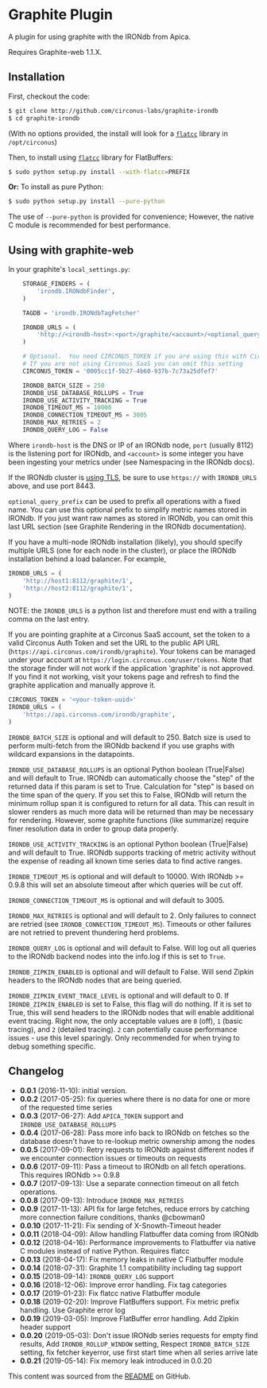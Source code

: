# Graphite Plugin

A plugin for using graphite with the IRONdb from Apica.

Requires Graphite-web 1.1.X.

## Installation[​](https://docs.circonus.com/irondb/tools/irondb-graphite#installation) <a href="#installation" id="installation"></a>

First, checkout the code:

```sh
$ git clone http://github.com/circonus-labs/graphite-irondb
$ cd graphite-irondb
```

(With no options provided, the install will look for a
[`flatcc`](https://github.com/dvidelabs/flatcc) library in `/opt/circonus`)

Then, to install using [`flatcc`](https://github.com/dvidelabs/flatcc) library for FlatBuffers:

```sh
$ sudo python setup.py install --with-flatcc=PREFIX
```

**Or:** To install as pure Python:

```sh
$ sudo python setup.py install --pure-python
```

The use of `--pure-python` is provided for convenience; However, the native C module is recommended for best performance.

## Using with graphite-web[​](https://docs.circonus.com/irondb/tools/irondb-graphite#using-with-graphite-web) <a href="#using-with-graphite-web" id="using-with-graphite-web"></a>

In your graphite's `local_settings.py`:

```python
    STORAGE_FINDERS = (
        'irondb.IRONdbFinder',
    )

    TAGDB = 'irondb.IRONdbTagFetcher'

    IRONDB_URLS = (
        'http://<irondb-host>:<port>/graphite/<account>/<optional_query_prefix>',
    )

    # Optional.  You need CIRCONUS_TOKEN if you are using this with Circonus SaaS.
    # If you are not using Circonus SaaS you can omit this setting
    CIRCONUS_TOKEN = '0005cc1f-5b27-4b60-937b-7c73a25dfef7'

    IRONDB_BATCH_SIZE = 250
    IRONDB_USE_DATABASE_ROLLUPS = True
    IRONDB_USE_ACTIVITY_TRACKING = True
    IRONDB_TIMEOUT_MS = 10000
    IRONDB_CONNECTION_TIMEOUT_MS = 3005
    IRONDB_MAX_RETRIES = 2
    IRONDB_QUERY_LOG = False

```

Where `irondb-host` is the DNS or IP of an IRONdb node, `port` (usually 8112) is the listening port for IRONdb, and `<account>` is some integer you have been ingesting your metrics under (see Namespacing in the IRONdb docs).

If the IRONdb cluster is [using TLS](../getting-started/configuration.md#tls-configuration), be sure to use `https://` with `IRONDB_URLS` above, and use port 8443.

`optional_query_prefix` can be used to prefix all operations with a fixed name. You can use this optional prefix to simplify metric names stored in IRONdb. If you just want raw names as stored in IRONdb, you can omit this last URL section (see Graphite Rendering in the IRONdb documentation).

If you have a multi-node IRONdb installation (likely), you should specify multiple URLS (one for each node in the cluster), or place the IRONdb installation behind a load balancer. For example,

```python
IRONDB_URLS = (
    'http://host1:8112/graphite/1',
    'http://host2:8112/graphite/1',
)
```

NOTE: the `IRONDB_URLS` is a python list and therefore must end with a trailing comma on the last entry.

If you are pointing graphite at a Circonus SaaS account, set the token to a
valid Circonus Auth Token and set the URL to the public API URL
(`https://api.circonus.com/irondb/graphite`). Your tokens can be managed under
your account at `https://login.circonus.com/user/tokens`. Note that the storage
finder will not work if the application 'graphite' is not approved. If you find
it not working, visit your tokens page and refresh to find the graphite
application and manually approve it.

```python
CIRCONUS_TOKEN = '<your-token-uuid>'
IRONDB_URLS = (
    'https://api.circonus.com/irondb/graphite',
)
```

`IRONDB_BATCH_SIZE` is optional and will default to 250. Batch size is used to perform multi-fetch from the IRONdb backend if you use graphs with wildcard expansions in the datapoints.

`IRONDB_USE_DATABASE_ROLLUPS` is an optional Python boolean (True|False) and will default to True. IRONdb can automatically choose the "step" of the returned data if this param is set to True. Calculation for "step" is based on the time span of the query. If you set this to False, IRONdb will return the minimum rollup span it is configured to return for all data. This can result in slower renders as much more data will be returned than may be necessary for rendering. However, some graphite functions (like summarize) require finer resolution data in order to group data properly.

`IRONDB_USE_ACTIVITY_TRACKING` is an optional Python boolean (True|False) and will default to True. IRONdb supports tracking of metric activity without the expense of reading all known time series data to find active ranges.

`IRONDB_TIMEOUT_MS` is optional and will default to 10000. With IRONdb >= 0.9.8 this will set an absolute timeout after which queries will be cut off.

`IRONDB_CONNECTION_TIMEOUT_MS` is optional and will default to 3005.

`IRONDB_MAX_RETRIES` is optional and will default to 2. Only failures to connect are retried (see `IRONDB_CONNECTION_TIMEOUT_MS`). Timeouts or other failures are not retried to prevent thundering herd problems.

`IRONDB_QUERY_LOG` is optional and will default to False. Will log out all queries to the IRONdb backend nodes into the info.log if this is set to `True`.

`IRONDB_ZIPKIN_ENABLED` is optional and will default to False. Will send Zipkin headers to the IRONdb nodes that are being queried.

`IRONDB_ZIPKIN_EVENT_TRACE_LEVEL` is optional and will default to 0. If `IRONDB_ZIPKIN_ENABLED` is set to False, this flag will do nothing. If it is set to True, this will send headers to the IRONdb nodes that will enable additional event tracing. Right now, the only acceptable values are `0` (off), `1` (basic tracing), and `2` (detailed tracing). `2` can potentially cause performance issues - use this level sparingly. Only recommended for when trying to debug something specific.

## Changelog[​](https://docs.circonus.com/irondb/tools/irondb-graphite#changelog) <a href="#changelog" id="changelog"></a>

* **0.0.1** (2016-11-10): initial version.
* **0.0.2** (2017-05-25): fix queries where there is no data for one or more of the requested time series
* **0.0.3** (2017-06-27): Add `APICA_TOKEN` support and `IRONDB_USE_DATABASE_ROLLUPS`
* **0.0.4** (2017-06-28): Pass more info back to IRONdb on fetches so the database doesn't have to re-lookup metric ownership among the nodes
* **0.0.5** (2017-09-01): Retry requests to IRONdb against different nodes if we encounter connection issues or timeouts on requests
* **0.0.6** (2017-09-11): Pass a timeout to IRONdb on all fetch operations. This requires IRONdb >= 0.9.8
* **0.0.7** (2017-09-13): Use a separate connection timeout on all fetch operations.
* **0.0.8** (2017-09-13): Introduce `IRONDB_MAX_RETRIES`
* **0.0.9** (2017-11-13): API fix for large fetches, reduce errors by catching more connection failure conditions, thanks @cbowman0
* **0.0.10** (2017-11-21): Fix sending of X-Snowth-Timeout header
* **0.0.11** (2018-04-09): Allow handling Flatbuffer data coming from IRONdb
* **0.0.12** (2018-04-16): Performance improvements to Flatbuffer via native C modules instead of native Python. Requires flatcc
* **0.0.13** (2018-04-17): Fix memory leaks in native C Flatbuffer module
* **0.0.14** (2018-07-31): Graphite 1.1 compatibility including tag support
* **0.0.15** (2018-09-14): `IRONDB_QUERY_LOG` support
* **0.0.16** (2018-12-06): Improve error handling. Fix tag categories
* **0.0.17** (2019-01-23): Fix flatcc native Flatbuffer module
* **0.0.18** (2019-02-20): Improve FlatBuffers support. Fix metric prefix handling. Use Graphite error log
* **0.0.19** (2019-03-05): Improve FlatBuffer error handling. Add Zipkin header support
* **0.0.20** (2019-05-03): Don't issue IRONdb series requests for empty find results, Add `IRONDB_ROLLUP_WINDOW` setting, Respect `IRONDB_BATCH_SIZE` setting, fix fetcher keyerror, use first start time when all series arrive late
* **0.0.21** (2019-05-14): Fix memory leak introduced in 0.0.20

This content was sourced from the [README](https://github.com/circonus-labs/graphite-irondb) on GitHub.
